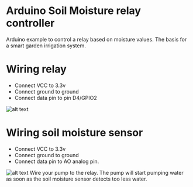 # Arduino Soil Moisture relay controller

Arduino example to control a relay based on moisture values. The basis for a smart garden irrigation system.
# Wiring relay

- Connect VCC to 3.3v
- Connect ground to ground
- Connect data pin to pin D4/GPIO2

![alt text](https://hackster.imgix.net/uploads/attachments/342703/image_pMi8PUoeFZ.png?auto=compress%2Cformat&w=1280&h=960&fit=max "Logo Title Text 1")
# Wiring soil moisture sensor

- Connect VCC to 3.3v
- Connect ground to ground
- Connect data pin to AO analog pin.

![alt text](https://www.electronicwings.com/public/images/user_images/images/NodeMCU/NodeMCU%20Interfaces/NodeMCU%20Soil%20Moisture/Soil_Moisture_Interfacing_Diagram.png "Logo Title Text
1")
Wire your pump to the relay. The pump will start pumping water as soon as the soil moisture sensor detects too less water. 

